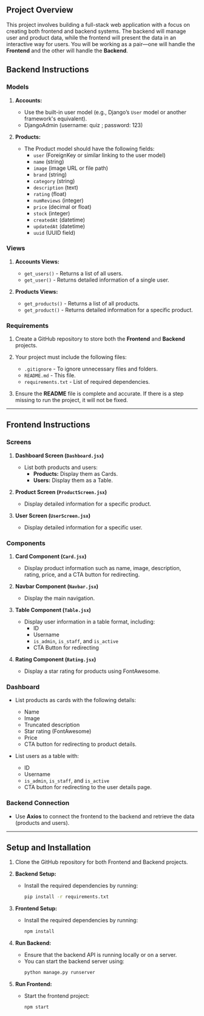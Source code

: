## Project Overview

This project involves building a full-stack web application with a focus on creating both frontend and backend systems. The backend will manage user and product data, while the frontend will present the data in an interactive way for users. You will be working as a pair—one will handle the **Frontend** and the other will handle the **Backend**.

## Backend Instructions

### Models

1. **Accounts:**
   - Use the built-in user model (e.g., Django’s `User` model or another framework's equivalent).
   - DjangoAdmin (username: quiz ; password: 123)
   
2. **Products:**
   - The Product model should have the following fields:
     - `user` (ForeignKey or similar linking to the user model)
     - `name` (string)
     - `image` (image URL or file path)
     - `brand` (string)
     - `category` (string)
     - `description` (text)
     - `rating` (float)
     - `numReviews` (integer)
     - `price` (decimal or float)
     - `stock` (integer)
     - `createdAt` (datetime)
     - `updatedAt` (datetime)
     - `uuid` (UUID field)

### Views

1. **Accounts Views:**
   - `get_users()` - Returns a list of all users.
   - `get_user()` - Returns detailed information of a single user.
   
2. **Products Views:**
   - `get_products()` - Returns a list of all products.
   - `get_product()` - Returns detailed information for a specific product.

### Requirements

1. Create a GitHub repository to store both the **Frontend** and **Backend** projects.
2. Your project must include the following files:
   - `.gitignore` - To ignore unnecessary files and folders.
   - `README.md` - This file.
   - `requirements.txt` - List of required dependencies.
   
3. Ensure the **README** file is complete and accurate. If there is a step missing to run the project, it will not be fixed.

---

## Frontend Instructions

### Screens

1. **Dashboard Screen (`Dashboard.jsx`)**
   - List both products and users:
     - **Products:** Display them as Cards.
     - **Users:** Display them as a Table.

2. **Product Screen (`ProductScreen.jsx`)**
   - Display detailed information for a specific product.

3. **User Screen (`UserScreen.jsx`)**
   - Display detailed information for a specific user.

### Components

1. **Card Component (`Card.jsx`)**
   - Display product information such as name, image, description, rating, price, and a CTA button for redirecting.

2. **Navbar Component (`Navbar.jsx`)**
   - Display the main navigation.

3. **Table Component (`Table.jsx`)**
   - Display user information in a table format, including:
     - ID
     - Username
     - `is_admin`, `is_staff`, and `is_active`
     - CTA Button for redirecting

4. **Rating Component (`Rating.jsx`)**
   - Display a star rating for products using FontAwesome.

### Dashboard

- List products as cards with the following details:
  - Name
  - Image
  - Truncated description
  - Star rating (FontAwesome)
  - Price
  - CTA button for redirecting to product details.

- List users as a table with:
  - ID
  - Username
  - `is_admin`, `is_staff`, and `is_active`
  - CTA button for redirecting to the user details page.

### Backend Connection

- Use **Axios** to connect the frontend to the backend and retrieve the data (products and users).
  
---

## Setup and Installation

1. Clone the GitHub repository for both Frontend and Backend projects.

2. **Backend Setup:**
   - Install the required dependencies by running:
     ```bash
     pip install -r requirements.txt
     ```

3. **Frontend Setup:**
   - Install the required dependencies by running:
     ```bash
     npm install
     ```

4. **Run Backend:**
   - Ensure that the backend API is running locally or on a server.
   - You can start the backend server using:
     ```bash
     python manage.py runserver
     ```

5. **Run Frontend:**
   - Start the frontend project:
     ```bash
     npm start
     ```
